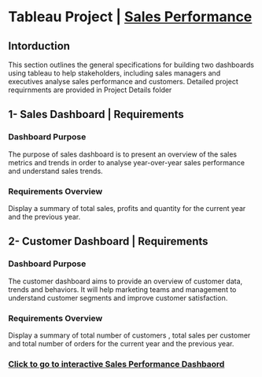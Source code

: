 # Tableau Project | [Sales Performance](https://public.tableau.com/app/profile/ahmed.galall8742/viz/Book1_17450556185910/SalesDashboard?publish=yes)
## Intorduction
  This section outlines the general specifications for building two dashboards using tableau to help stakeholders, including sales managers and executives analyse sales performance and customers. Detailed project requirnments are provided in Project Details folder

## 1- Sales Dashboard | Requirements
  ### Dashboard Purpose
  The purpose of sales dashboard is to present an overview of the sales metrics and trends in order to analyse year-over-year sales performance and understand sales trends.
  
  ### Requirements Overview
  Display a summary of total sales, profits and quantity for the current year and the previous year.
  

## 2- Customer Dashboard | Requirements
  ### Dashboard Purpose
  The customer dashboard aims to provide an overview of customer data, trends and behaviors. It will help marketing teams and management to understand customer segments and improve customer satisfaction.
  
  ### Requirements Overview
  Display a summary of total number of customers , total sales per customer and total number of orders for the current year and the previous year.

### [Click to go to interactive Sales Performance Dashbaord](https://public.tableau.com/app/profile/ahmed.galall8742/viz/Book1_17450556185910/SalesDashboard?publish=yes)
